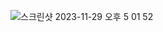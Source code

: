 ![스크린샷 2023-11-29 오후 5 01 52](https://github.com/codingTest-study-group/coding-study/assets/112863029/e11dd2ce-fe1a-415e-a184-e50ab02395c3)
